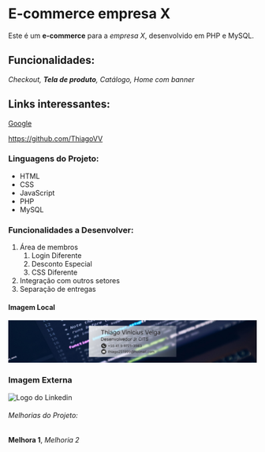 # E-commerce empresa X

Este é um **e-commerce** para a *empresa X*, desenvolvido em PHP e MySQL.
## Funcionalidades:

_Checkout, **Tela de produto**, Catálogo, Home com banner_

## Links interessantes:

[Google](https://www.google.com)

https://github.com/ThiagoVV

### Linguagens do Projeto:
* HTML
* CSS
* JavaScript
* PHP
* MySQL

### Funcionalidades a Desenvolver:

1. Área de membros
    1. Login Diferente
    2. Desconto Especial
    3. CSS Diferente
2. Integração com outros setores
3. Separação de entregas
#### Imagem Local

![Logo do meu Linkedin](img/Desktop%20-%201.jpg)

### Imagem Externa

![Logo do Linkedin](https://www.google.com/imgres?imgurl=https%3A%2F%2Fmarcas-logos.net%2Fwp-content%2Fuploads%2F2020%2F01%2FLinkedIn-Logo-1.png&imgrefurl=https%3A%2F%2Fmarcas-logos.net%2Flinkedin-logo%2F&tbnid=8qbHBlYJ_lyc9M&vet=12ahUKEwieqOPclcz3AhVSupUCHRO-Be4QMygBegUIARC9AQ..i&docid=TVdlULtxXfvPjM&w=3840&h=2400&q=logo%20linkedin&ved=2ahUKEwieqOPclcz3AhVSupUCHRO-Be4QMygBegUIARC9AQ)
###### Melhorias do Projeto:

__Melhora 1__, _Melhoria 2_